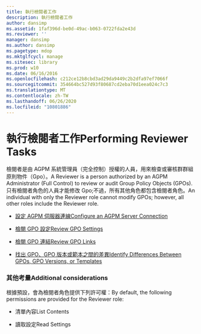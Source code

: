 ```yaml
---
title: 執行檢閱者工作
description: 執行檢閱者工作
author: dansimp
ms.assetid: 1faf396d-be0d-49ac-b063-0722fda2e43d
ms.reviewer: ''
manager: dansimp
ms.author: dansimp
ms.pagetype: mdop
ms.mktglfcycl: manage
ms.sitesec: library
ms.prod: w10
ms.date: 06/16/2016
ms.openlocfilehash: c212ce12b8cbd3ad29da9449c2b2dfa97ef7066f
ms.sourcegitcommit: 354664bc527d93f80687cd2eba70d1eea024c7c3
ms.translationtype: MT
ms.contentlocale: zh-TW
ms.lasthandoff: 06/26/2020
ms.locfileid: "10801886"
---
```

# <span data-ttu-id="fdc2d-103">執行檢閱者工作</span><span class="sxs-lookup"><span data-stu-id="fdc2d-103">Performing Reviewer Tasks</span></span>


<span data-ttu-id="fdc2d-104">檢閱者是由 AGPM 系統管理員（完全控制）授權的人員，用來檢查或審核群群組原則物件（Gpo）。</span><span class="sxs-lookup"><span data-stu-id="fdc2d-104">A Reviewer is a person authorized by an AGPM Administrator (Full Control) to review or audit Group Policy Objects (GPOs).</span></span> <span data-ttu-id="fdc2d-105">只有檢閱者角色的人員才能修改 Gpo;不過，所有其他角色都包含檢閱者角色。</span><span class="sxs-lookup"><span data-stu-id="fdc2d-105">An individual with only the Reviewer role cannot modify GPOs; however, all other roles include the Reviewer role.</span></span>

-   [<span data-ttu-id="fdc2d-106">設定 AGPM 伺服器連線</span><span class="sxs-lookup"><span data-stu-id="fdc2d-106">Configure an AGPM Server Connection</span></span>](configure-an-agpm-server-connection-reviewer-agpm30ops.md)

-   [<span data-ttu-id="fdc2d-107">檢閱 GPO 設定</span><span class="sxs-lookup"><span data-stu-id="fdc2d-107">Review GPO Settings</span></span>](review-gpo-settings-agpm30ops.md)

-   [<span data-ttu-id="fdc2d-108">檢閱 GPO 連結</span><span class="sxs-lookup"><span data-stu-id="fdc2d-108">Review GPO Links</span></span>](review-gpo-links-agpm30ops.md)

-   [<span data-ttu-id="fdc2d-109">找出 GPO、GPO 版本或範本之間的差異</span><span class="sxs-lookup"><span data-stu-id="fdc2d-109">Identify Differences Between GPOs, GPO Versions, or Templates</span></span>](identify-differences-between-gpos-gpo-versions-or-templates-agpm30ops.md)

### <span data-ttu-id="fdc2d-110">其他考量</span><span class="sxs-lookup"><span data-stu-id="fdc2d-110">Additional considerations</span></span>

<span data-ttu-id="fdc2d-111">根據預設，會為檢閱者角色提供下列許可權：</span><span class="sxs-lookup"><span data-stu-id="fdc2d-111">By default, the following permissions are provided for the Reviewer role:</span></span>

-   <span data-ttu-id="fdc2d-112">清單內容</span><span class="sxs-lookup"><span data-stu-id="fdc2d-112">List Contents</span></span>

-   <span data-ttu-id="fdc2d-113">讀取設定</span><span class="sxs-lookup"><span data-stu-id="fdc2d-113">Read Settings</span></span>

 

 





